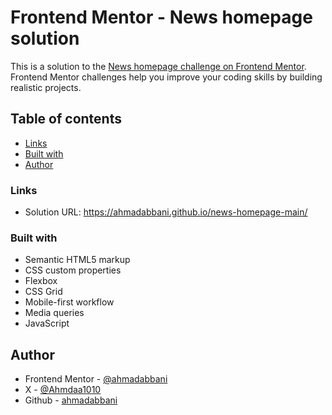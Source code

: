 # Frontend Mentor - News homepage solution

This is a solution to the [News homepage challenge on Frontend Mentor](https://www.frontendmentor.io/challenges/news-homepage-H6SWTa1MFl). Frontend Mentor challenges help you improve your coding skills by building realistic projects. 

## Table of contents

  - [Links](#links)
  - [Built with](#built-with)
  - [Author](#author)

### Links

- Solution URL: https://ahmadabbani.github.io/news-homepage-main/

### Built with

- Semantic HTML5 markup
- CSS custom properties
- Flexbox
- CSS Grid
- Mobile-first workflow
- Media queries
- JavaScript

## Author

- Frontend Mentor - [@ahmadabbani](https://www.frontendmentor.io/profile/ahmadabbani)
- X - [@Ahmdaa1010](https://www.X.com/Ahmdaa1010)
- Github - [ahmadabbani](https://github.com/ahmadabbani)

